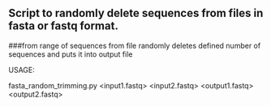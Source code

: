## Script to randomly delete sequences from files in fasta or fastq format.

###from range of sequences from file randomly deletes defined number of sequences and puts it into output file

USAGE:

fasta_random_trimming.py <input1.fastq> <input2.fastq> <output1.fastq> <output2.fastq> <number of seq to delete>

